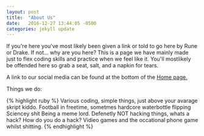 ```yaml
---
layout: post
title:  "About Us"
date:   2016-12-27 13:44:05 -0500
categories: jekyll update
---
```

If you're here you've most likely been given a link or told to go here by Rune or Drake. If not... why are you here? This is a page we have mainly made just to flex coding skills and practice when we feel like it. You'll mostlikely be offended here so grab a seat, salt, and a napkin for tears.

A link to our social media can be found at the bottom of the <a href="https://tryhardrune.github.io/">Home page.</a>

Things we do:

{% highlight ruby %}
Various coding, simple things, just above your avarage skript kiddo.
Football in freetime, sometmes hardcore waterbottle flipping 
Sciencey shit
Being a meme lord.
Defenetly NOT hacking things, whats a hack? How do you do a hack?
Vidieo games and the occational phone game whilst shitting. 
{% endhighlight %}
